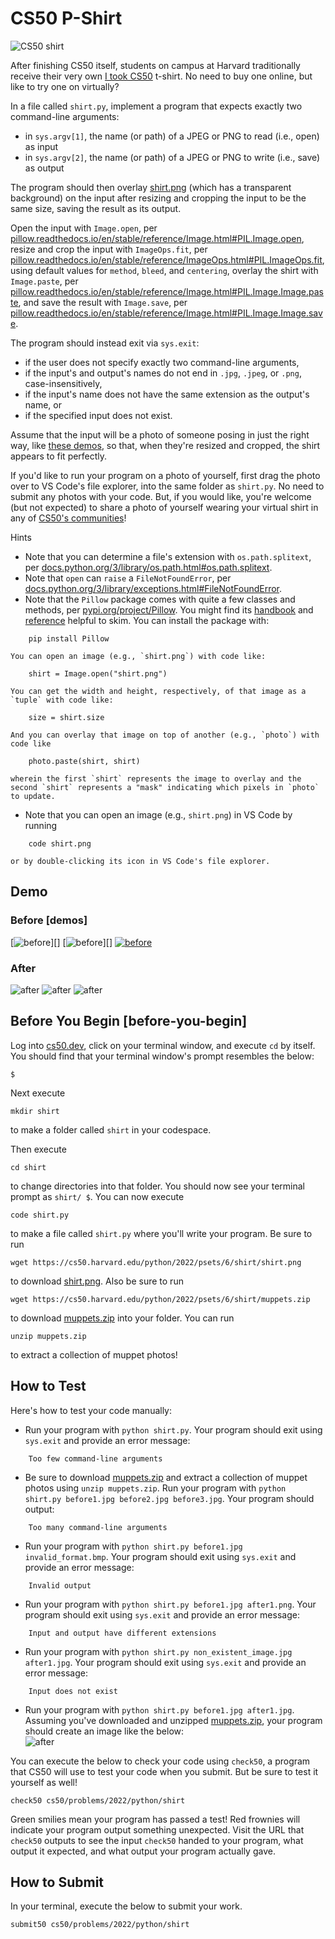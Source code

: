 # CS50 P-Shirt

![CS50 shirt](https://cs50.harvard.edu/python/2022/psets/6/took.png)

After finishing CS50 itself, students on campus at Harvard traditionally receive their very own [I took CS50][1] t-shirt. No need to buy one online, but like to try one on virtually?

In a file called `shirt.py`, implement a program that expects exactly two command-line arguments:

- in `sys.argv[1]`, the name (or path) of a JPEG or PNG to read (i.e., open) as input
- in `sys.argv[2]`, the name (or path) of a JPEG or PNG to write (i.e., save) as output

The program should then overlay [shirt.png][2] (which has a transparent background) on the input after resizing and cropping the input to be the same size, saving the result as its output.

Open the input with `Image.open`, per [pillow.readthedocs.io/en/stable/reference/Image.html#PIL.Image.open][3], resize and crop the input with `ImageOps.fit`, per [pillow.readthedocs.io/en/stable/reference/ImageOps.html#PIL.ImageOps.fit][4], using default values for `method`, `bleed`, and `centering`, overlay the shirt with `Image.paste`, per [pillow.readthedocs.io/en/stable/reference/Image.html#PIL.Image.Image.paste][5], and save the result with `Image.save`, per [pillow.readthedocs.io/en/stable/reference/Image.html#PIL.Image.Image.save][6].

The program should instead exit via `sys.exit`:

- if the user does not specify exactly two command-line arguments,
- if the input's and output's names do not end in `.jpg`, `.jpeg`, or `.png`, case-insensitively,
- if the input's name does not have the same extension as the output's name, or
- if the specified input does not exist.

Assume that the input will be a photo of someone posing in just the right way, like [these demos][7], so that, when they're resized and cropped, the shirt appears to fit perfectly.

If you'd like to run your program on a photo of yourself, first drag the photo over to VS Code's file explorer, into the same folder as `shirt.py`. No need to submit any photos with your code. But, if you would like, you're welcome (but not expected) to share a photo of yourself wearing your virtual shirt in any of [CS50's communities][8]!

Hints

- Note that you can determine a file's extension with `os.path.splitext`, per [docs.python.org/3/library/os.path.html#os.path.splitext][9].
- Note that `open` can `raise` a `FileNotFoundError`, per [docs.python.org/3/library/exceptions.html#FileNotFoundError][10].
- Note that the `Pillow` package comes with quite a few classes and methods, per [pypi.org/project/Pillow][11]. You might find its [handbook][12] and [reference][13] helpful to skim. You can install the package with:

```
    pip install Pillow
```

    You can open an image (e.g., `shirt.png`) with code like:

```
    shirt = Image.open("shirt.png")
```

    You can get the width and height, respectively, of that image as a `tuple` with code like:

```
    size = shirt.size
```

    And you can overlay that image on top of another (e.g., `photo`) with code like

```
    photo.paste(shirt, shirt)
```

    wherein the first `shirt` represents the image to overlay and the second `shirt` represents a "mask" indicating which pixels in `photo` to update.

- Note that you can open an image (e.g., `shirt.png`) in VS Code by running

```
    code shirt.png
```

    or by double-clicking its icon in VS Code's file explorer.

## Demo

### Before [demos]

[![before](https://cs50.harvard.edu/python/2022/psets/6/before1.jpg)][] [![before](https://cs50.harvard.edu/python/2022/psets/6/before2.jpg)][] [![before](https://cs50.harvard.edu/python/2022/psets/6/before3.jpg)][16]

### After

![after](https://cs50.harvard.edu/python/2022/psets/6/after1.jpg) ![after](https://cs50.harvard.edu/python/2022/psets/6/after2.jpg) ![after](https://cs50.harvard.edu/python/2022/psets/6/after3.jpg)

## Before You Begin [before-you-begin]

Log into [cs50.dev][17], click on your terminal window, and execute `cd` by itself. You should find that your terminal window's prompt resembles the below:

```
$
```

Next execute

```
mkdir shirt
```

to make a folder called `shirt` in your codespace.

Then execute

```
cd shirt
```

to change directories into that folder. You should now see your terminal prompt as `shirt/ $`. You can now execute

```
code shirt.py
```

to make a file called `shirt.py` where you'll write your program. Be sure to run

```
wget https://cs50.harvard.edu/python/2022/psets/6/shirt/shirt.png
```

to download [shirt.png][2]. Also be sure to run

```
wget https://cs50.harvard.edu/python/2022/psets/6/shirt/muppets.zip
```

to download [muppets.zip][18] into your folder. You can run

```
unzip muppets.zip
```

to extract a collection of muppet photos!

## How to Test

Here's how to test your code manually:

- Run your program with `python shirt.py`. Your program should exit using `sys.exit` and provide an error message:

```
    Too few command-line arguments
```

- Be sure to download [muppets.zip][18] and extract a collection of muppet photos using `unzip muppets.zip`. Run your program with `python shirt.py before1.jpg before2.jpg before3.jpg`. Your program should output:

```
    Too many command-line arguments
```

- Run your program with `python shirt.py before1.jpg invalid_format.bmp`. Your program should exit using `sys.exit` and provide an error message:

```
    Invalid output
```

- Run your program with `python shirt.py before1.jpg after1.png`. Your program should exit using `sys.exit` and provide an error message:

```
    Input and output have different extensions
```

- Run your program with `python shirt.py non_existent_image.jpg after1.jpg`. Your program should exit using `sys.exit` and provide an error message:

```
    Input does not exist
```

- Run your program with `python shirt.py before1.jpg after1.jpg`. Assuming you've downloaded and unzipped [muppets.zip][18], your program should create an image like the below:  
    ![after](https://cs50.harvard.edu/python/2022/psets/6/after1.jpg)

You can execute the below to check your code using `check50`, a program that CS50 will use to test your code when you submit. But be sure to test it yourself as well!

```
check50 cs50/problems/2022/python/shirt
```

Green smilies mean your program has passed a test! Red frownies will indicate your program output something unexpected. Visit the URL that `check50` outputs to see the input `check50` handed to your program, what output it expected, and what output your program actually gave.

## How to Submit

In your terminal, execute the below to submit your work.

```
submit50 cs50/problems/2022/python/shirt
```

  [1]: https://cs50.harvardshop.com/collections/print/products/i-took-cs50-unisex-t-shirt
  [2]: https://cs50.harvard.edu/python/2022/psets/6/shirt.png
  [3]: https://pillow.readthedocs.io/en/stable/reference/Image.html#PIL.Image.open
  [4]: https://pillow.readthedocs.io/en/stable/reference/ImageOps.html#PIL.ImageOps.fit
  [5]: https://pillow.readthedocs.io/en/stable/reference/Image.html#PIL.Image.Image.paste
  [6]: https://pillow.readthedocs.io/en/stable/reference/Image.html#PIL.Image.Image.save
  [7]: https://cs50.harvard.edu/python/2022/psets/6/shirt#demos
  [8]: https://cs50.harvard.edu/python/communities
  [9]: https://docs.python.org/3/library/os.path.html#os.path.splitext
  [10]: https://docs.python.org/3/library/exceptions.html#FileNotFoundError
  [11]: https://pypi.org/project/Pillow/
  [12]: https://pillow.readthedocs.io/en/stable/handbook/
  [13]: https://pillow.readthedocs.io/en/stable/reference/
  [14]: https://cs50.harvard.edu/python/2022/psets/6/before1.jpg
  [15]: https://cs50.harvard.edu/python/2022/psets/6/before2.jpg
  [16]: https://cs50.harvard.edu/python/2022/psets/6/before3.jpg
  [17]: https://cs50.dev/
  [18]: https://cs50.harvard.edu/python/2022/psets/6/muppets.zip